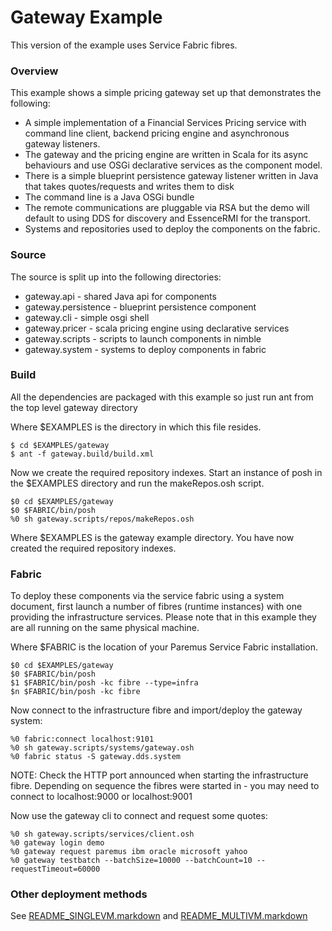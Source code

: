 # Gateway Example ##

This version of the example uses Service Fabric fibres.

### Overview ###

This example shows a simple pricing gateway set up that demonstrates the following:

* A simple implementation of a Financial Services Pricing service with command line client,
backend pricing engine and asynchronous gateway listeners.
* The gateway and the pricing engine are written in Scala for its
async behaviours and use OSGi declarative services as the component
model.
* There is a simple blueprint persistence gateway listener written in
Java that takes quotes/requests and writes them to disk
* The command line is a Java OSGi bundle
* The remote communications are pluggable via RSA but the demo will default to using DDS for discovery and EssenceRMI for the transport.
* Systems and repositories used to deploy the components on the fabric.

### Source ###

The source is split up into the following directories:

* gateway.api - shared Java api for components
* gateway.persistence - blueprint persistence component
* gateway.cli - simple osgi shell
* gateway.pricer - scala pricing engine using declarative services
* gateway.scripts - scripts to launch components in nimble
* gateway.system - systems to deploy components in fabric

### Build ###

All the dependencies are packaged with this example so just run ant from the top level gateway directory

Where $EXAMPLES is the directory in which this file resides.

    $ cd $EXAMPLES/gateway
    $ ant -f gateway.build/build.xml

Now we create the required repository indexes. Start an instance of posh in the $EXAMPLES directory and run the makeRepos.osh script. 

    $0 cd $EXAMPLES/gateway
    $0 $FABRIC/bin/posh
    %0 sh gateway.scripts/repos/makeRepos.osh

Where $EXAMPLES is the gateway example directory. 
You have now created the required repository indexes. 

### Fabric ###

To deploy these components via the service fabric using a system document, first launch a number of fibres (runtime instances) with one providing the infrastructure services. Please note that in this example they are all running on the same physical machine.

Where $FABRIC is the location of your Paremus Service Fabric installation.

    $0 cd $EXAMPLES/gateway
    $0 $FABRIC/bin/posh
    $1 $FABRIC/bin/posh -kc fibre --type=infra
    $n $FABRIC/bin/posh -kc fibre

Now connect to the infrastructure fibre and import/deploy the gateway system:

    %0 fabric:connect localhost:9101
    %0 sh gateway.scripts/systems/gateway.osh
    %0 fabric status -S gateway.dds.system

NOTE: Check the HTTP port announced when starting the infrastructure fibre. Depending on sequence the fibres were started in - you may need to connect to localhost:9000 or localhost:9001

Now use the gateway cli to connect and request some quotes:

    %0 sh gateway.scripts/services/client.osh
    %0 gateway login demo
    %0 gateway request paremus ibm oracle microsoft yahoo
    %0 gateway testbatch --batchSize=10000 --batchCount=10 --requestTimeout=60000


### Other deployment methods ####

See [README_SINGLEVM.markdown](https://github.com/paremus/examples/blob/master/gateway/README_SINGLEVM.markdown) and [README_MULTIVM.markdown](https://github.com/paremus/examples/blob/master/gateway/README_MULTIVM.markdown)
